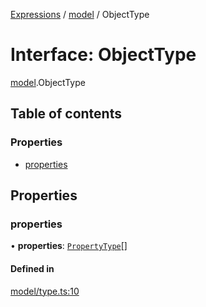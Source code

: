 [Expressions](../README.md) / [model](../modules/model.md) / ObjectType

# Interface: ObjectType

[model](../modules/model.md).ObjectType

## Table of contents

### Properties

- [properties](model.ObjectType.md#properties)

## Properties

### properties

• **properties**: [`PropertyType`](model.PropertyType.md)[]

#### Defined in

[model/type.ts:10](https://github.com/FlavioLionelRita/3xpr/blob/a373ee9/src/lib/model/type.ts#L10)
